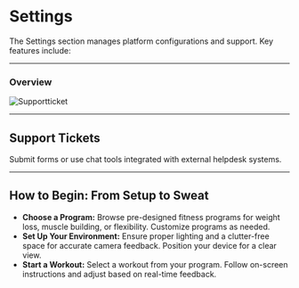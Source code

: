 # Settings

The Settings section manages platform configurations and support. Key features include:

---

### Overview

![Supportticket](/img/Supportticket.png)

---

## Support Tickets

Submit forms or use chat tools integrated with external helpdesk systems.

---

## How to Begin: From Setup to Sweat

- **Choose a Program:** Browse pre-designed fitness programs for weight loss, muscle building, or flexibility. Customize programs as needed.
- **Set Up Your Environment:** Ensure proper lighting and a clutter-free space for accurate camera feedback. Position your device for a clear view.
- **Start a Workout:** Select a workout from your program. Follow on-screen instructions and adjust based on real-time feedback.
